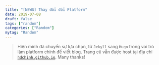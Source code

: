 ```yaml
---
title: "[NEWS] Thay đổi đổi Platform"
date: 2019-07-08
draft: false
tags: ["random"]
categories: ["Random"]
mytag: "Random"
---
```


> Hiện mình đã chuyển sự lựa chọn, từ `Jekyll` sang `Hugo` trong vai trò làm platform chính để viết blog. Trang cũ vẫn được host tại địa chỉ [`hdchinh.github.io`](https://hdchinh.github.io/). Many thanks!

